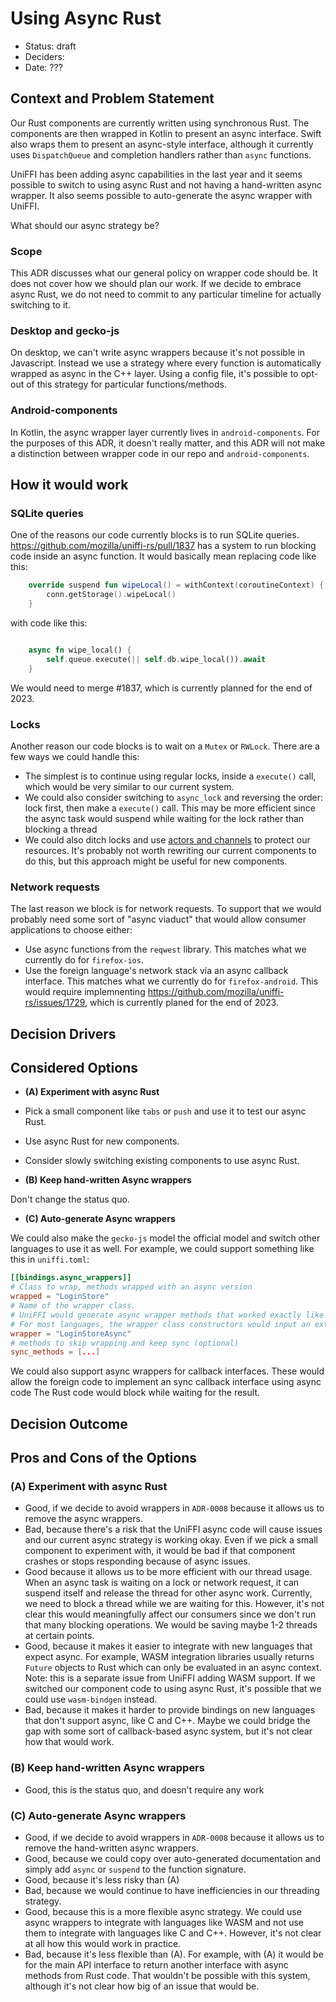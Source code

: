# Using Async Rust

* Status: draft
* Deciders: 
* Date: ???

## Context and Problem Statement

Our Rust components are currently written using synchronous Rust.
The components are then wrapped in Kotlin to present an async interface.
Swift also wraps them to present an async-style interface, although it currently uses `DispatchQueue` and completion handlers rather than `async` functions.

UniFFI has been adding async capabilities in the last year and it seems possible to switch to using async Rust and not having a hand-written async wrapper.
It also seems possible to auto-generate the async wrapper with UniFFI.

What should our async strategy be?

### Scope

This ADR discusses what our general policy on wrapper code should be.
It does not cover how we should plan our work.
If we decide to embrace async Rust, we do not need to commit to any particular timeline for actually switching to it.

### Desktop and gecko-js

On desktop, we can't write async wrappers because it's not possible in Javascript.
Instead we use a strategy where every function is automatically wrapped as async in the C++ layer.
Using a config file, it's possible to opt-out of this strategy for particular functions/methods.

### Android-components

In Kotlin, the async wrapper layer currently lives in `android-components`.
For the purposes of this ADR, it doesn't really matter, and this ADR will not make a distinction between wrapper code in our repo and `android-components`.

## How it would work

### SQLite queries

One of the reasons our code currently blocks is to run SQLite queries.
https://github.com/mozilla/uniffi-rs/pull/1837 has a system to run blocking code inside an async function.
It would basically mean replacing code like this:

```kotlin
    override suspend fun wipeLocal() = withContext(coroutineContext) {
        conn.getStorage().wipeLocal()
    }
```

with code like this:
```rust

    async fn wipe_local() {
        self.queue.execute(|| self.db.wipe_local()).await
    }
```

We would need to merge #1837, which is currently planned for the end of 2023.

### Locks

Another reason our code blocks is to wait on a `Mutex` or `RWLock`.
There are a few ways we could handle this:

* The simplest is to continue using regular locks, inside a `execute()` call, which would be very similar to our current system.
* We could also consider switching to `async_lock` and reversing the order: lock first, then make a `execute()` call.
  This may be more efficient since the async task would suspend while waiting for the lock rather than blocking a thread
* We could also ditch locks and use [actors and channels](https://ryhl.io/blog/actors-with-tokio/) to protect our resources.
  It's probably not worth rewriting our current components to do this, but this approach might be useful for new components.

### Network requests

The last reason we block is for network requests.
To support that we would probably need some sort of "async viaduct" that would allow consumer applications to choose either:
- Use async functions from the `reqwest` library.
  This matches what we currently do for `firefox-ios`.
- Use the foreign language's network stack via an async callback interface.
  This matches what we currently do for `firefox-android`.
  This would require implemnenting https://github.com/mozilla/uniffi-rs/issues/1729, which is currently planed for the end of 2023.

## Decision Drivers

## Considered Options

* **(A) Experiment with async Rust**

* Pick a small component like `tabs` or `push` and use it to test our async Rust.
* Use async Rust for new components.
* Consider slowly switching existing components to use async Rust.

* **(B) Keep hand-written Async wrappers**

Don't change the status quo.

* **(C) Auto-generate Async wrappers**

We could also make the `gecko-js` model the official model and switch other languages to use it as well.
For example, we could support something like this in `uniffi.toml`:

```toml
[[bindings.async_wrappers]]
# Class to wrap, methods wrapped with an async version
wrapped = "LoginStore"
# Name of the wrapper class.
# UniFFI would generate async wrapper methods that worked exactly like the current hand-written code.
# For most languages, the wrapper class constructors would input an extra parameter to handle the async wrapping (for example `CoroutineContext` or `DispatchQueue`).
wrapper = "LoginStoreAsync"
# methods to skip wrapping and keep sync (optional)
sync_methods = [...]
```

We could also support async wrappers for callback interfaces.
These would allow the foreign code to implement an sync callback interface using async code
The Rust code would block while waiting for the result.

## Decision Outcome

## Pros and Cons of the Options

### (A) Experiment with async Rust

* Good, if we decide to avoid wrappers in `ADR-0008` because it allows us to remove the async wrappers.
* Bad, because there's a risk that the UniFFI async code will cause issues and our current async strategy is working okay.
  Even if we pick a small component to experiment with, it would be bad if that component crashes or stops responding because of async issues.
* Good because it allows us to be more efficient with our thread usage.
  When an async task is waiting on a lock or network request, it can suspend itself and release the thread for other async work.
  Currently, we need to block a thread while we are waiting for this.
  However, it's not clear this would meaningfully affect our consumers since we don't run that many blocking operations.
  We would be saving maybe 1-2 threads at certain points.
* Good, because it makes it easier to integrate with new languages that expect async.
  For example, WASM integration libraries usually returns `Future` objects to Rust which can only be evaluated in an async context.
  Note: this is a separate issue from UniFFI adding WASM support.
  If we switched our component code to using async Rust, it's possible that we could use `wasm-bindgen` instead.
* Bad, because it makes it harder to provide bindings on new languages that don't support async, like C and C++.
  Maybe we could bridge the gap with some sort of callback-based async system, but it's not clear how that would work.

### (B) Keep hand-written Async wrappers

* Good, this is the status quo, and doesn't require any work

### (C) Auto-generate Async wrappers

* Good, if we decide to avoid wrappers in `ADR-0008` because it allows us to remove the hand-written async wrappers.
* Good, because we could copy over auto-generated documentation and simply add `async` or `suspend` to the function signature.
* Good, because it's less risky than (A)
* Bad, because we would continue to have inefficiencies in our threading strategy.
* Good, because this is a more flexible async strategy.
  We could use async wrappers to integrate with languages like WASM and not use them to integrate with languages like C and C++.
  However, it's not clear at all how this would work in practice.
* Bad, because it's less flexible than (A).
  For example, with (A) it would be for the main API interface to return another interface with async methods from Rust code.
  That wouldn't be possible with this system, although it's not clear how big of an issue that would be.
